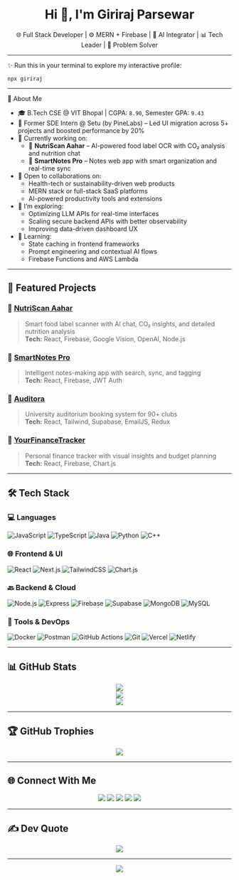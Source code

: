 <h1 align="center">Hi 👋, I'm Giriraj Parsewar</h1>
<p align="center">
🌐 Full Stack Developer | ⚙️ MERN + Firebase | 🧠 AI Integrator | 📊 Tech Leader | 🧩 Problem Solver
</p>

---

✨ Run this in your terminal to explore my interactive profile:

```
npx giriraj
```

---
💫 About Me

- 🎓 B.Tech CSE @ VIT Bhopal | CGPA: `8.90`, Semester GPA: `9.43`
- 💼 Former SDE Intern @ Setu (by PineLabs) – Led UI migration across 5+ projects and boosted performance by 20%
- 🔭 Currently working on:
  - 🚀 **NutriScan Aahar** – AI-powered food label OCR with CO₂ analysis and nutrition chat
  - 📝 **SmartNotes Pro** – Notes web app with smart organization and real-time sync
- 👯 Open to collaborations on:
  - Health-tech or sustainability-driven web products
  - MERN stack or full-stack SaaS platforms
  - AI-powered productivity tools and extensions
- 🤝 I’m exploring:
  - Optimizing LLM APIs for real-time interfaces
  - Scaling secure backend APIs with better observability
  - Improving data-driven dashboard UX
- 🌱 Learning:
  - State caching in frontend frameworks
  - Prompt engineering and contextual AI flows
  - Firebase Functions and AWS Lambda

---

## 🚀 Featured Projects

### 🔗 [NutriScan Aahar](https://github.com/giriraj-parsewar/nutriscan-aahar)
> Smart food label scanner with AI chat, CO₂ insights, and detailed nutrition analysis  
**Tech:** React, Firebase, Google Vision, OpenAI, Node.js

### 🔗 [SmartNotes Pro](https://github.com/giriraj-parsewar/smartnotes-pro)
> Intelligent notes-making app with search, sync, and tagging  
**Tech:** React, Firebase, JWT Auth

### 🔗 [Auditora](https://github.com/giriraj-parsewar/Auditora_New)
> University auditorium booking system for 90+ clubs  
**Tech:** React, Tailwind, Supabase, EmailJS, Redux

### 🔗 [YourFinanceTracker](https://github.com/giriraj-parsewar/YourFinanceTracker)
> Personal finance tracker with visual insights and budget planning  
**Tech:** React, Firebase, Chart.js

---

## 🛠️ Tech Stack

### 💻 Languages
![JavaScript](https://img.shields.io/badge/javascript-F7DF1E?style=for-the-badge&logo=javascript&logoColor=black)
![TypeScript](https://img.shields.io/badge/typescript-007ACC?style=for-the-badge&logo=typescript&logoColor=white)
![Java](https://img.shields.io/badge/java-ED8B00?style=for-the-badge&logo=openjdk&logoColor=white)
![Python](https://img.shields.io/badge/python-3670A0?style=for-the-badge&logo=python&logoColor=ffdd54)
![C++](https://img.shields.io/badge/c++-00599C?style=for-the-badge&logo=c%2B%2B&logoColor=white)

### 🌐 Frontend & UI
![React](https://img.shields.io/badge/react-20232a?style=for-the-badge&logo=react&logoColor=61DAFB)
![Next.js](https://img.shields.io/badge/next.js-000?style=for-the-badge&logo=next.js&logoColor=white)
![TailwindCSS](https://img.shields.io/badge/tailwindcss-38b2ac?style=for-the-badge&logo=tailwind-css&logoColor=white)
![Chart.js](https://img.shields.io/badge/chart.js-F5788D?style=for-the-badge&logo=chart.js&logoColor=white)

### 🔙 Backend & Cloud
![Node.js](https://img.shields.io/badge/node.js-339933?style=for-the-badge&logo=node.js&logoColor=white)
![Express](https://img.shields.io/badge/express.js-404d59?style=for-the-badge&logo=express&logoColor=white)
![Firebase](https://img.shields.io/badge/firebase-ffca28?style=for-the-badge&logo=firebase&logoColor=white)
![Supabase](https://img.shields.io/badge/supabase-3ECF8E?style=for-the-badge&logo=supabase&logoColor=white)
![MongoDB](https://img.shields.io/badge/mongodb-4EA94B?style=for-the-badge&logo=mongodb&logoColor=white)
![MySQL](https://img.shields.io/badge/mysql-005C84?style=for-the-badge&logo=mysql&logoColor=white)

### 🧰 Tools & DevOps
![Docker](https://img.shields.io/badge/docker-2496ED?style=for-the-badge&logo=docker&logoColor=white)
![Postman](https://img.shields.io/badge/postman-FF6C37?style=for-the-badge&logo=postman&logoColor=white)
![GitHub Actions](https://img.shields.io/badge/github%20actions-2088FF?style=for-the-badge&logo=github-actions&logoColor=white)
![Git](https://img.shields.io/badge/git-F05033?style=for-the-badge&logo=git&logoColor=white)
![Vercel](https://img.shields.io/badge/vercel-000000?style=for-the-badge&logo=vercel&logoColor=white)
![Netlify](https://img.shields.io/badge/netlify-00C7B7?style=for-the-badge&logo=netlify&logoColor=white)

---

## 📊 GitHub Stats

<p align="center">
  <img src="https://github-readme-stats.vercel.app/api?username=giriraj-parsewar&theme=tokyonight&show_icons=true" />
  <br />
  <img src="https://nirzak-streak-stats.vercel.app/?user=giriraj-parsewar&theme=tokyonight" />
  <br />
  <img src="https://github-readme-stats.vercel.app/api/top-langs/?username=giriraj-parsewar&layout=compact&theme=tokyonight" />
</p>

---

## 🏆 GitHub Trophies

<p align="center">
  <img src="https://github-profile-trophy.vercel.app/?username=giriraj-parsewar&theme=radical&no-frame=true&margin-w=8" />
</p>

---

## 🌐 Connect With Me

<p align="center">
  <a href="https://linkedin.com/in/giriraj-parsewar"><img src="https://img.shields.io/badge/-LinkedIn-blue?style=for-the-badge&logo=linkedin" /></a>
  <a href="mailto:girirajparsewar61@gmail.com"><img src="https://img.shields.io/badge/-Email-D14836?style=for-the-badge&logo=gmail&logoColor=white" /></a>
  <a href="https://instagram.com/girirajparsewar"><img src="https://img.shields.io/badge/-Instagram-E4405F?style=for-the-badge&logo=instagram&logoColor=white" /></a>
  <a href="https://medium.com/@girirajparsewar2003"><img src="https://img.shields.io/badge/-Medium-black?style=for-the-badge&logo=medium" /></a>
  <a href="https://x.com/ParsewarGiriraj"><img src="https://img.shields.io/badge/-X-black?style=for-the-badge&logo=x" /></a>
</p>

---

## ✍️ Dev Quote

<p align="center">
  <img src="https://quotes-github-readme.vercel.app/api?type=horizontal&theme=radical" />
</p>

---

<p align="center">
  <img src="https://visitcount.itsvg.in/api?id=giriraj-parsewar&icon=0&color=0" />
</p>

<!-- Built with ❤️ by Giriraj Parsewar -->
